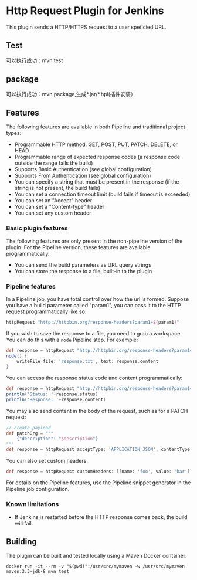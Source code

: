 # Http Request Plugin for Jenkins

This plugin sends a HTTP/HTTPS request to a user speficied URL.

## Test
可以执行成功：mvn test

## package
可以执行成功：mvn package,生成*.jar/*.hpi(插件安装）

## Features

The following features are available in both Pipeline and traditional
project types:

* Programmable HTTP method: GET, POST, PUT, PATCH, DELETE, or HEAD
* Programmable range of expected response codes (a response code outside the range fails the build)
* Supports Basic Authentication (see global configuration)
* Supports From Authentication (see global configuration)
* You can specify a string that must be present in the response (if the string is not present, the build fails)
* You can set a connection timeout limit (build fails if timeout is exceeded)
* You can set an "Accept" header
* You can set a "Content-type" header
* You can set any custom header

### Basic plugin features

The following features are only present in the non-pipeline version of
the plugin. For the Pipeline version, these features are available
programmatically.

* You can send the build parameters as URL query strings
* You can store the response to a file, built-in to the plugin

### Pipeline features

In a Pipeline job, you have total control over how the url is
formed. Suppose you have a build parameter called "param1",
you can pass it to the HTTP request programmatically like so:

```groovy
httpRequest "http://httpbin.org/response-headers?param1=${param1}"
```

If you wish to save the response to a file, you need to grab a
workspace. You can do this with a `node` Pipeline step. For
example:

```groovy
def response = httpRequest "http://httpbin.org/response-headers?param1=${param1}"
node() {
    writeFile file: 'response.txt', text: response.content
}
```

You can access the response status code and content programmatically:

```groovy
def response = httpRequest "http://httpbin.org/response-headers?param1=${param1}"
println('Status: '+response.status)
println('Response: '+response.content)
```

You may also send content in the body of the request, such as for a PATCH request:

```groovy
// create payload
def patchOrg = """
    {"description": "$description"}
"""
def response = httpRequest acceptType: 'APPLICATION_JSON', contentType: 'APPLICATION_JSON', httpMode: 'PATCH', requestBody: patchOrg, url: "https://api.github.com/orgs/${orgName}"
```

You can also set custom headers:

```groovy
def response = httpRequest customHeaders: [[name: 'foo', value: 'bar']]
```

For details on the Pipeline features, use the Pipeline snippet generator
in the Pipeline job configuration.

### Known limitations

* If Jenkins is restarted before the HTTP response comes back, the build will fail.

## Building

The plugin can be built and tested locally using a Maven Docker container:

```
docker run -it --rm -v "$(pwd)":/usr/src/mymaven -w /usr/src/mymaven maven:3.3-jdk-8 mvn test
```
